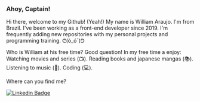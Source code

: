 ### Ahoy, Captain!

Hi there, welcome to my Github! (Yeah!)
My name is William Araujo. I'm from Brazil. I've been working as a front-end developer since 2019.
I'm frequently adding new repositories with my personal projects and programming training.
ᕦ(ò_óˇ)ᕤ

Who is William at his free time? Good question! In my free time a enjoy:
Watching movies and series (📺).
Reading books and japanese mangas (📚).
Listening to music (🎵).
Coding (💻).

Where can you find me?

[![Linkedin Badge](https://img.shields.io/badge/-LinkedIn-blue?style=flat-square&logo=Linkedin&logoColor=white&link=https://www.linkedin.com/in/william-araujo-516987112)](https://www.linkedin.com/in/william-araujo-516987112)


<!--
**TechWilli/TechWilli** is a ✨ _special_ ✨ repository because its `README.md` (this file) appears on your GitHub profile.

Here are some ideas to get you started:

- 🔭 I’m currently working on ...
- 🌱 I’m currently learning ...
- 👯 I’m looking to collaborate on ...
- 🤔 I’m looking for help with ...
- 💬 Ask me about ...
- 📫 How to reach me: ...
- 😄 Pronouns: ...
- ⚡ Fun fact: ...
-->
